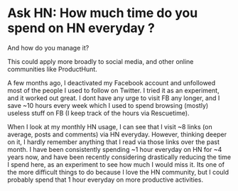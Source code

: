 # Ask HN: How much time do you spend on HN everyday ?

And how do you manage it?<p>This could apply more broadly to social media, and other online communities like ProductHunt.<p>A few months ago, I deactivated my Facebook account and unfollowed most of the people I used to follow on Twitter. I tried it as an experiment, and it worked out great. I dont have any urge to visit FB any longer, and I save ~10 hours every week which I used to spend browsing (mostly) useless stuff on FB (I keep track of the hours via Rescuetime).<p>When I look at my monthly HN usage, I can see that I visit ~8 links (on average, posts and comments) via HN everyday. However, thinking deeper on it, I hardly remember anything that I read via those links over the past month. I have been consistently spending ~1 hour everyday on HN for ~4 years now, and have been recently considering drastically reducing the time I spend here, as an experiment to see how much I would miss it. Its one of the more difficult things to do because I love the HN community, but I could probably spend that 1 hour everyday on more productive activities.
